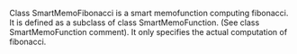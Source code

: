 Class SmartMemoFibonacci is a smart memofunction computing fibonacci.
It is defined as a subclass of class SmartMemoFunction. (See class SmartMemoFunction comment).
It only specifies the actual computation of fibonacci.
